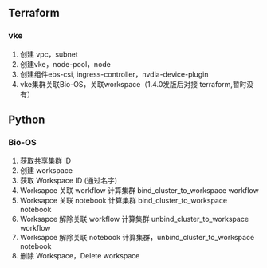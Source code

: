 ## Terraform 
### vke
1. 创建 vpc，subnet
2. 创建vke，node-pool，node
3. 创建组件ebs-csi, ingress-controller，nvdia-device-plugin
4. vke集群关联Bio-OS，关联workspace（1.4.0发版后对接 terraform,暂时没有）

## Python
### Bio-OS
1. 获取共享集群 ID
2. 创建 workspace
3. 获取 Workspace ID (通过名字)
4. Worksapce 关联 workflow 计算集群 bind_cluster_to_workspace workflow
5. Worksapce 关联 notebook 计算集群 bind_cluster_to_workspace notebook 
6. Worksapce 解除关联 workflow 计算集群 unbind_cluster_to_workspace workflow
7. Worksapce 解除关联 notebook 计算集群，unbind_cluster_to_workspace notebook 
8. 删除 Workspace，Delete workspace 


